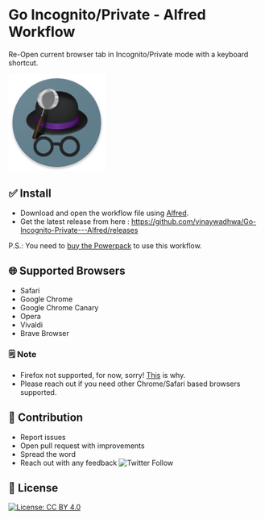 # Go Incognito/Private - Alfred Workflow
Re-Open current browser tab in Incognito/Private mode with a keyboard shortcut.

![Logo](logo.png)

## ✅ Install

- Download and open the workflow file using [Alfred](https://www.alfredapp.com/).
- Get the latest release from here : https://github.com/vinaywadhwa/Go-Incognito-Private---Alfred/releases


P.S.: You need to [buy the Powerpack](https://buy.alfredapp.com/) to use this workflow.


## 🌐 Supported Browsers
- Safari
- Google Chrome
- Google Chrome Canary
- Opera
- Vivaldi
- Brave Browser

### 🗒 Note
- Firefox not supported, for now, sorry! [This](https://www.alfredforum.com/topic/2013-how-to-get-frontmost-tab%E2%80%99s-url-and-title-of-various-browsers/) is why.
- Please reach out if you need other Chrome/Safari based browsers supported.

## 👬 Contribution

- Report issues
- Open pull request with improvements
- Spread the word
- Reach out with any feedback ![Twitter Follow](https://img.shields.io/twitter/follow/vinayw?style=social)

## 🏅 License

[![License: CC BY 4.0](https://img.shields.io/badge/License-CC%20BY%204.0-lightgrey.svg)](https://creativecommons.org/licenses/by/4.0/)
